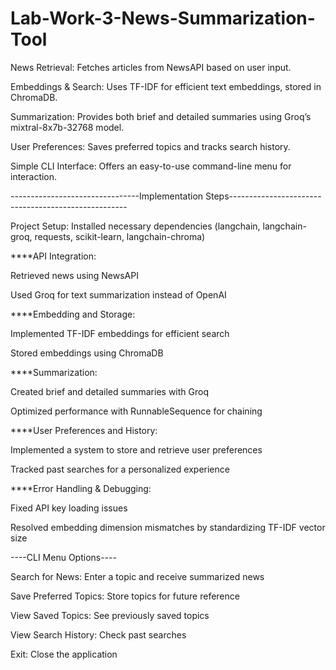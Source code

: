 # Lab-Work-3-News-Summarization-Tool
News Retrieval: Fetches articles from NewsAPI based on user input.

Embeddings & Search: Uses TF-IDF for efficient text embeddings, stored in ChromaDB.

Summarization: Provides both brief and detailed summaries using Groq’s mixtral-8x7b-32768 model.

User Preferences: Saves preferred topics and tracks search history.

Simple CLI Interface: Offers an easy-to-use command-line menu for interaction.


--------------------------------Implementation Steps----------------------------------------------------

Project Setup: Installed necessary dependencies (langchain, langchain-groq, requests, scikit-learn, langchain-chroma)


****API Integration:

Retrieved news using NewsAPI

Used Groq for text summarization instead of OpenAI

****Embedding and Storage:

Implemented TF-IDF embeddings for efficient search

Stored embeddings using ChromaDB

****Summarization:

Created brief and detailed summaries with Groq

Optimized performance with RunnableSequence for chaining

****User Preferences and History:

Implemented a system to store and retrieve user preferences

Tracked past searches for a personalized experience

****Error Handling & Debugging:

Fixed API key loading issues

Resolved embedding dimension mismatches by standardizing TF-IDF vector size

----CLI Menu Options----

Search for News: Enter a topic and receive summarized news

Save Preferred Topics: Store topics for future reference

View Saved Topics: See previously saved topics

View Search History: Check past searches

Exit: Close the application
